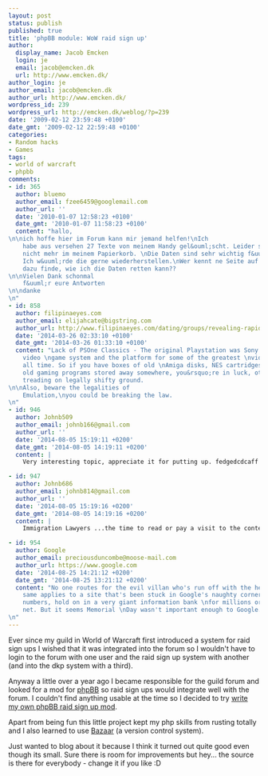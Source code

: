 ```yaml
---
layout: post
status: publish
published: true
title: 'phpBB module: WoW raid sign up'
author:
  display_name: Jacob Emcken
  login: je
  email: jacob@emcken.dk
  url: http://www.emcken.dk/
author_login: je
author_email: jacob@emcken.dk
author_url: http://www.emcken.dk/
wordpress_id: 239
wordpress_url: http://emcken.dk/weblog/?p=239
date: '2009-02-12 23:59:48 +0100'
date_gmt: '2009-02-12 22:59:48 +0100'
categories:
- Random hacks
- Games
tags:
- world of warcraft
- phpbb
comments:
- id: 365
  author: bluemo
  author_email: fzee6459@googlemail.com
  author_url: ''
  date: '2010-01-07 12:58:23 +0100'
  date_gmt: '2010-01-07 11:58:23 +0100'
  content: "hallo,
\n\nich hoffe hier im Forum kann mir jemand helfen!\nIch
    habe aus versehen 27 Texte von meinem Handy gel&ouml;scht. Leider sind die Dateien
    nicht mehr im meinem Papierkorb. \nDie Daten sind sehr wichtig f&uuml;r mich!
    Ich w&uuml;rde die gerne wiederherstellen.\nWer kennt ne Seite auf der ich Infos
    dazu finde, wie ich die Daten retten kann??
\n\nVielen Dank schonmal
    f&uuml;r eure Antworten
\n\ndanke
\n"
- id: 858
  author: filipinaeyes.com
  author_email: elijahcate@bigstring.com
  author_url: http://www.filipinaeyes.com/dating/groups/revealing-rapid-secrets-in-ps1-emulator/
  date: '2014-03-26 02:33:10 +0100'
  date_gmt: '2014-03-26 01:33:10 +0100'
  content: "Lack of PSOne Classics - The original Playstation was Sony's first
    video \ngame system and the platform for some of the greatest \nvideo games of
    all time. So if you have boxes of old \nAmiga disks, NES cartridges, or other
    old gaming programs stored away somewhere, you&rsquo;re in luck, otherwise you&rsquo;re
    treading on legally shifty ground.
\n\nAlso, beware the legalities of
    Emulation,\nyou could be breaking the law.
\n"
- id: 946
  author: Johnb509
  author_email: johnb166@gmail.com
  author_url: ''
  date: '2014-08-05 15:19:11 +0200'
  date_gmt: '2014-08-05 14:19:11 +0200'
  content: |
    Very interesting topic, appreciate it for putting up. fedgedcdcaff

- id: 947
  author: Johnb686
  author_email: johnb814@gmail.com
  author_url: ''
  date: '2014-08-05 15:19:16 +0200'
  date_gmt: '2014-08-05 14:19:16 +0200'
  content: |
    Immigration Lawyers ...the time to read or pay a visit to the content or internet sites we have linked to below the... ebgdagaffebg

- id: 954
  author: Google
  author_email: preciousduncombe@moose-mail.com
  author_url: https://www.google.com
  date: '2014-08-25 14:21:12 +0200'
  date_gmt: '2014-08-25 13:21:12 +0200'
  content: "No one routes for the evil villan who's run off with the hero's beau,
    same applies to a site that's been stuck in Google's naughty corner.\nThese pre-computed
    numbers, hold on in a very giant information bank \nfor millions or URLs on the
    net. But it seems Memorial \nDay wasn't important enough to Google.
\n"
---
```

Ever since my guild in World of Warcraft first introduced a system for raid sign ups I wished that it was integrated into the forum so I wouldn't have to login to the forum with one user and the raid sign up system with another (and into the dkp system with a third).

Anyway a little over a year ago I became responsible for the guild forum and looked for a mod for [phpBB][1] so raid sign ups would integrate well with the forum. I couldn't find anything usable at the time so I decided to try [write my own phpBB raid sign up mod][2].

Apart from being fun this little project kept my php skills from rusting totally and I also learned to use [Bazaar][3] (a version control system).

Just wanted to blog about it because I think it turned out quite good even though its small. Sure there is room for improvements but hey... the source is there for everybody - change it if you like :D

[1]: http://www.phpbb.com/
[2]: http://www.phpbb.com/community/viewtopic.php?f=70&amp;t=588910
[3]: http://bazaar-vcs.org/

